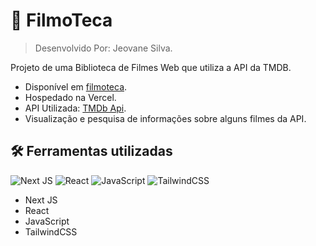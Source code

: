 # :movie_camera: FilmoTeca 

> Desenvolvido Por: Jeovane Silva.

Projeto de uma Biblioteca de Filmes Web que utiliza a API da TMDB.

* Disponível em [filmoteca](https://filmoteca-seven.vercel.app/).
* Hospedado na Vercel.
* API Utilizada: [TMDb Api](https://developer.themoviedb.org/reference/intro/getting-started).
* Visualização e pesquisa de informações sobre alguns filmes da API.

## :hammer_and_wrench: Ferramentas utilizadas
![Next JS](https://img.shields.io/badge/Next-black?style=for-the-badge&logo=next.js&logoColor=white)
![React](https://img.shields.io/badge/react-%2320232a.svg?style=for-the-badge&logo=react&logoColor=%2361DAFB)
![JavaScript](https://img.shields.io/badge/JavaScript-F7DF1E?style=for-the-badge&logo=javascript&logoColor=black)
![TailwindCSS](https://img.shields.io/badge/tailwindcss-%2338B2AC.svg?style=for-the-badge&logo=tailwind-css&logoColor=white)

* Next JS
* React
* JavaScript
* TailwindCSS
